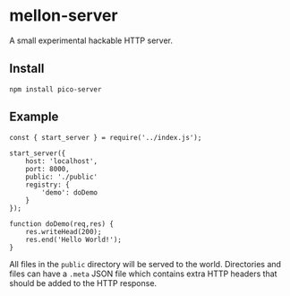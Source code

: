 # mellon-server

A small experimental hackable HTTP server.

## Install

```
npm install pico-server
```

## Example

```
const { start_server } = require('../index.js');

start_server({
    host: 'localhost',
    port: 8000,
    public: './public'
    registry: {
        'demo': doDemo
    }
});

function doDemo(req,res) {
    res.writeHead(200);
    res.end('Hello World!');   
}
```

All files in the `public` directory will be served to the world. Directories and files can have a `.meta` JSON file which contains extra HTTP headers that should be added to the HTTP response.

